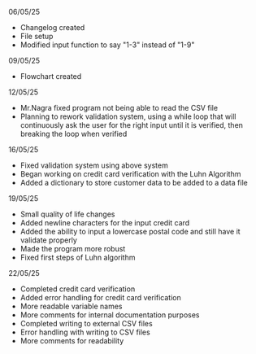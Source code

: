 06/05/25
- Changelog created
- File setup
- Modified input function to say "1-3" instead of "1-9"

09/05/25
- Flowchart created

12/05/25
- Mr.Nagra fixed program not being able to read the CSV file
- Planning to rework validation system, using a while loop that will continuously ask the user for the right input until it is verified, then breaking the loop when verified

16/05/25
- Fixed validation system using above system
- Began working on credit card verification with the Luhn Algorithm
- Added a dictionary to store customer data to be added to a data file

19/05/25
- Small quality of life changes
- Added newline characters for the input credit card
- Added the ability to input a lowercase postal code and still have it validate properly
- Made the program more robust
- Fixed first steps of Luhn algorithm

22/05/25
- Completed credit card verification
- Added error handling for credit card verification
- More readable variable names
- More comments for internal documentation purposes
- Completed writing to external CSV files
- Error handling with writing to CSV files
- More comments for readability
